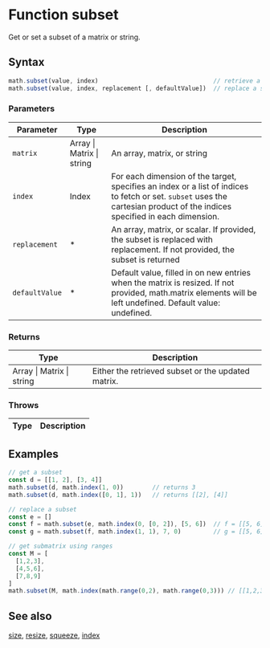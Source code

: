 <!-- Note: This file is automatically generated from source code comments. Changes made in this file will be overridden. -->

# Function subset

Get or set a subset of a matrix or string.


## Syntax

```js
math.subset(value, index)                                // retrieve a subset
math.subset(value, index, replacement [, defaultValue])  // replace a subset
```

### Parameters

Parameter | Type | Description
--------- | ---- | -----------
`matrix` | Array &#124; Matrix &#124; string | An array, matrix, or string
`index` | Index |  For each dimension of the target, specifies an index or a list of indices to fetch or set. `subset` uses the cartesian product of the indices specified in each dimension.
`replacement` | * | An array, matrix, or scalar. If provided, the subset is replaced with replacement. If not provided, the subset is returned
`defaultValue` | * | Default value, filled in on new entries when the matrix is resized. If not provided, math.matrix elements will be left undefined. Default value: undefined.

### Returns

Type | Description
---- | -----------
Array &#124; Matrix &#124; string | Either the retrieved subset or the updated matrix.


### Throws

Type | Description
---- | -----------


## Examples

```js
// get a subset
const d = [[1, 2], [3, 4]]
math.subset(d, math.index(1, 0))        // returns 3
math.subset(d, math.index([0, 1], 1))   // returns [[2], [4]]

// replace a subset
const e = []
const f = math.subset(e, math.index(0, [0, 2]), [5, 6])  // f = [[5, 6]] and e = [[5, 0, 6]]
const g = math.subset(f, math.index(1, 1), 7, 0)         // g = [[5, 6], [0, 7]]

// get submatrix using ranges
const M = [
  [1,2,3],
  [4,5,6],
  [7,8,9]
]
math.subset(M, math.index(math.range(0,2), math.range(0,3))) // [[1,2,3],[4,5,6]]
```


## See also

[size](size.md),
[resize](resize.md),
[squeeze](squeeze.md),
[index](index.md)
